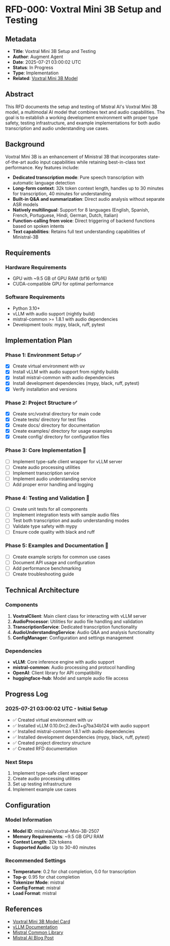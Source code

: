 # RFD-000: Voxtral Mini 3B Setup and Testing

## Metadata
- **Title**: Voxtral Mini 3B Setup and Testing
- **Author**: Augment Agent
- **Date**: 2025-07-21 03:00:02 UTC
- **Status**: In Progress
- **Type**: Implementation
- **Related**: [Voxtral Mini 3B Model](https://huggingface.co/mistralai/Voxtral-Mini-3B-2507)

## Abstract

This RFD documents the setup and testing of Mistral AI's Voxtral Mini 3B model, a multimodal AI model that combines text and audio capabilities. The goal is to establish a working development environment with proper type safety, testing infrastructure, and example implementations for both audio transcription and audio understanding use cases.

## Background

Voxtral Mini 3B is an enhancement of Ministral 3B that incorporates state-of-the-art audio input capabilities while retaining best-in-class text performance. Key features include:

- **Dedicated transcription mode**: Pure speech transcription with automatic language detection
- **Long-form context**: 32k token context length, handles up to 30 minutes for transcription, 40 minutes for understanding
- **Built-in Q&A and summarization**: Direct audio analysis without separate ASR models
- **Natively multilingual**: Support for 8 languages (English, Spanish, French, Portuguese, Hindi, German, Dutch, Italian)
- **Function-calling from voice**: Direct triggering of backend functions based on spoken intents
- **Text capabilities**: Retains full text understanding capabilities of Ministral-3B

## Requirements

### Hardware Requirements
- GPU with ~9.5 GB of GPU RAM (bf16 or fp16)
- CUDA-compatible GPU for optimal performance

### Software Requirements
- Python 3.10+
- vLLM with audio support (nightly build)
- mistral-common >= 1.8.1 with audio dependencies
- Development tools: mypy, black, ruff, pytest

## Implementation Plan

### Phase 1: Environment Setup ✅
- [x] Create virtual environment with uv
- [x] Install vLLM with audio support from nightly builds
- [x] Install mistral-common with audio dependencies
- [x] Install development dependencies (mypy, black, ruff, pytest)
- [x] Verify installation and versions

### Phase 2: Project Structure ✅
- [x] Create src/voxtral directory for main code
- [x] Create tests/ directory for test files
- [x] Create docs/ directory for documentation
- [x] Create examples/ directory for usage examples
- [x] Create config/ directory for configuration files

### Phase 3: Core Implementation 🔄
- [ ] Implement type-safe client wrapper for vLLM server
- [ ] Create audio processing utilities
- [ ] Implement transcription service
- [ ] Implement audio understanding service
- [ ] Add proper error handling and logging

### Phase 4: Testing and Validation 🔄
- [ ] Create unit tests for all components
- [ ] Implement integration tests with sample audio files
- [ ] Test both transcription and audio understanding modes
- [ ] Validate type safety with mypy
- [ ] Ensure code quality with black and ruff

### Phase 5: Examples and Documentation 🔄
- [ ] Create example scripts for common use cases
- [ ] Document API usage and configuration
- [ ] Add performance benchmarking
- [ ] Create troubleshooting guide

## Technical Architecture

### Components
1. **VoxtralClient**: Main client class for interacting with vLLM server
2. **AudioProcessor**: Utilities for audio file handling and validation
3. **TranscriptionService**: Dedicated transcription functionality
4. **AudioUnderstandingService**: Audio Q&A and analysis functionality
5. **ConfigManager**: Configuration and settings management

### Dependencies
- **vLLM**: Core inference engine with audio support
- **mistral-common**: Audio processing and protocol handling
- **OpenAI**: Client library for API compatibility
- **huggingface-hub**: Model and sample audio file access

## Progress Log

### 2025-07-21 03:00:02 UTC - Initial Setup
- ✅ Created virtual environment with uv
- ✅ Installed vLLM 0.10.0rc2.dev3+g7ba34b124 with audio support
- ✅ Installed mistral-common 1.8.1 with audio dependencies
- ✅ Installed development dependencies (mypy, black, ruff, pytest)
- ✅ Created project directory structure
- ✅ Created RFD documentation

### Next Steps
1. Implement type-safe client wrapper
2. Create audio processing utilities
3. Set up testing infrastructure
4. Implement example use cases

## Configuration

### Model Information
- **Model ID**: mistralai/Voxtral-Mini-3B-2507
- **Memory Requirements**: ~9.5 GB GPU RAM
- **Context Length**: 32k tokens
- **Supported Audio**: Up to 30-40 minutes

### Recommended Settings
- **Temperature**: 0.2 for chat completion, 0.0 for transcription
- **Top-p**: 0.95 for chat completion
- **Tokenizer Mode**: mistral
- **Config Format**: mistral
- **Load Format**: mistral

## References
- [Voxtral Mini 3B Model Card](https://huggingface.co/mistralai/Voxtral-Mini-3B-2507)
- [vLLM Documentation](https://github.com/vllm-project/vllm)
- [Mistral Common Library](https://github.com/mistralai/mistral-common)
- [Mistral AI Blog Post](https://mistral.ai/news/voxtral)

